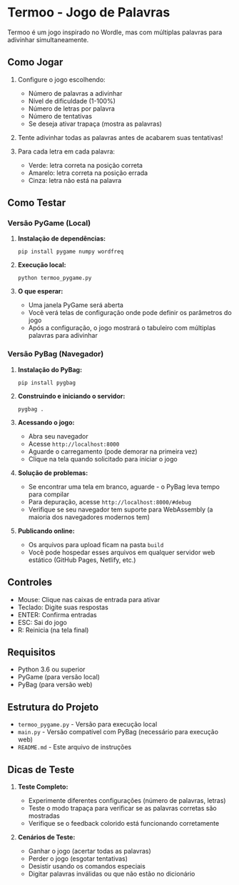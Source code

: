 # Termoo - Jogo de Palavras

Termoo é um jogo inspirado no Wordle, mas com múltiplas palavras para adivinhar simultaneamente.

## Como Jogar

1. Configure o jogo escolhendo:
   - Número de palavras a adivinhar
   - Nível de dificuldade (1-100%)
   - Número de letras por palavra
   - Número de tentativas
   - Se deseja ativar trapaça (mostra as palavras)

2. Tente adivinhar todas as palavras antes de acabarem suas tentativas!

3. Para cada letra em cada palavra:
   - Verde: letra correta na posição correta
   - Amarelo: letra correta na posição errada
   - Cinza: letra não está na palavra

## Como Testar

### Versão PyGame (Local)

1. **Instalação de dependências:**
   ```
   pip install pygame numpy wordfreq
   ```

2. **Execução local:**
   ```
   python termoo_pygame.py
   ```

3. **O que esperar:**
   - Uma janela PyGame será aberta
   - Você verá telas de configuração onde pode definir os parâmetros do jogo
   - Após a configuração, o jogo mostrará o tabuleiro com múltiplas palavras para adivinhar

### Versão PyBag (Navegador)

1. **Instalação do PyBag:**
   ```
   pip install pygbag
   ```

2. **Construindo e iniciando o servidor:**
   ```
   pygbag .
   ```

3. **Acessando o jogo:**
   - Abra seu navegador
   - Acesse `http://localhost:8000`
   - Aguarde o carregamento (pode demorar na primeira vez)
   - Clique na tela quando solicitado para iniciar o jogo

4. **Solução de problemas:**
   - Se encontrar uma tela em branco, aguarde - o PyBag leva tempo para compilar
   - Para depuração, acesse `http://localhost:8000/#debug`
   - Verifique se seu navegador tem suporte para WebAssembly (a maioria dos navegadores modernos tem)

5. **Publicando online:**
   - Os arquivos para upload ficam na pasta `build`
   - Você pode hospedar esses arquivos em qualquer servidor web estático (GitHub Pages, Netlify, etc.)

## Controles

- Mouse: Clique nas caixas de entrada para ativar
- Teclado: Digite suas respostas
- ENTER: Confirma entradas
- ESC: Sai do jogo
- R: Reinicia (na tela final)

## Requisitos

- Python 3.6 ou superior
- PyGame (para versão local)
- PyBag (para versão web)

## Estrutura do Projeto

- `termoo_pygame.py` - Versão para execução local
- `main.py` - Versão compatível com PyBag (necessário para execução web)
- `README.md` - Este arquivo de instruções

## Dicas de Teste

1. **Teste Completo:**
   - Experimente diferentes configurações (número de palavras, letras)
   - Teste o modo trapaça para verificar se as palavras corretas são mostradas
   - Verifique se o feedback colorido está funcionando corretamente

2. **Cenários de Teste:**
   - Ganhar o jogo (acertar todas as palavras)
   - Perder o jogo (esgotar tentativas)
   - Desistir usando os comandos especiais
   - Digitar palavras inválidas ou que não estão no dicionário
